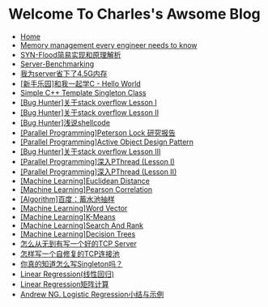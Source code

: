 Welcome To Charles's Awsome Blog
================================

 - [Home](https://github.com/linghuazaii/blog/wiki)
 - [Memory management every engineer needs to know](https://github.com/linghuazaii/blog/wiki/Memory-management-every-engineer-needs-to-know)
 - [SYN-Flood简易实现和原理解析](https://github.com/linghuazaii/blog/wiki/SYN-Flood%E7%AE%80%E6%98%93%E5%AE%9E%E7%8E%B0%E5%92%8C%E5%8E%9F%E7%90%86%E8%A7%A3%E6%9E%90)
 - [Server-Benchmarking](https://github.com/linghuazaii/blog/wiki/Server-Benchmarking)
 - [我为server省下了4.5G内存](https://github.com/linghuazaii/blog/wiki/%E6%88%91%E4%B8%BAserver%E7%9C%81%E4%B8%8B%E4%BA%864.5G%E5%86%85%E5%AD%98)
 - [[新手乐园]和我一起学C - Hello World](https://github.com/linghuazaii/blog/wiki/%5B新手乐园%5D和我一起学C---Hello-World)
 - [Simple C++ Template Singleton Class](https://github.com/linghuazaii/blog/wiki/Simple-C---Template-Singleton-Class)
 - [[Bug Hunter]关于stack overflow Lesson I](https://github.com/linghuazaii/blog/wiki/%5BBug-Hunter%5D关于stack-overflow-Lesson-I)
 - [[Bug Hunter]关于stack overflow Lesson II](https://github.com/linghuazaii/blog/wiki/%5BBug-Hunter%5D%E5%85%B3%E4%BA%8Estack-overflow-Lesson-II)
 - [[Bug Hunter]浅说shellcode](https://github.com/linghuazaii/blog/wiki/%5BBug-Hunter%5D%E6%B5%85%E8%AF%B4shellcode)
 - [[Parallel Programming]Peterson Lock 研究报告](https://github.com/linghuazaii/blog/wiki/%5BParallel-Programming%5DPeterson-Lock-%E7%A0%94%E7%A9%B6%E6%8A%A5%E5%91%8A)
 - [[Parallel Programming]Active Object Design Pattern](https://github.com/linghuazaii/blog/wiki/%5BParallel-Programming%5DActive-Object-Design-Pattern)
 - [[Bug Hunter]关于stack overflow Lesson III](https://github.com/linghuazaii/blog/wiki/%5BBug-Hunter%5D%E5%85%B3%E4%BA%8Estack-overflow-Lesson-III)
 - [[Parallel Programming]深入PThread (Lesson I)](https://github.com/linghuazaii/blog/wiki/%5BParallel-Programming%5D%E6%B7%B1%E5%85%A5PThread-(Lesson-I))
 - [[Parallel Programming]深入PThread (Lesson II)](https://github.com/linghuazaii/blog/wiki/%5BParallel-Programming%5D%E6%B7%B1%E5%85%A5PThread-(Lesson-II))
 - [[Machine Learning]Euclidean Distance](https://github.com/linghuazaii/blog/wiki/%5BMachine-Learning%5DEuclidean-Distance)
 - [[Machine Learning]Pearson Correlation](https://github.com/linghuazaii/blog/wiki/%5BMachine-Learning%5DPearson-Correlation)
 - [[Algorithm]百度：蓄水池抽样](https://github.com/linghuazaii/blog/wiki/%5BAlgorithm%5D%E7%99%BE%E5%BA%A6%EF%BC%9A%E8%93%84%E6%B0%B4%E6%B1%A0%E6%8A%BD%E6%A0%B7)
 - [[Machine Learning]Word Vector](https://github.com/linghuazaii/blog/wiki/%5BMachine-Learning%5DWord-Vector)
 - [[Machine Learning]K-Means](https://github.com/linghuazaii/blog/wiki/%5BMachine-Learning%5DK-Means)
 - [[Machine Learning]Search And Rank](https://github.com/linghuazaii/blog/wiki/%5BMachine-Learning%5DSearch-And-Rank)
 - [[Machine Learning]Decision Trees](https://github.com/linghuazaii/blog/wiki/%5BMachine-Learning%5DDecision-Trees)
 - [怎么从无到有写一个好的TCP Server](https://github.com/linghuazaii/blog/wiki/%E6%80%8E%E4%B9%88%E4%BB%8E%E6%97%A0%E5%88%B0%E6%9C%89%E5%86%99%E4%B8%80%E4%B8%AA%E5%A5%BD%E7%9A%84TCP-Server)
 - [怎样写一个自修复的TCP连接池](https://github.com/linghuazaii/blog/wiki/%E6%80%8E%E6%A0%B7%E5%86%99%E4%B8%80%E4%B8%AA%E8%87%AA%E4%BF%AE%E5%A4%8D%E7%9A%84TCP%E8%BF%9E%E6%8E%A5%E6%B1%A0)
 - [你真的知道怎么写Singleton吗？](https://github.com/linghuazaii/blog/wiki/%E4%BD%A0%E7%9C%9F%E7%9A%84%E7%9F%A5%E9%81%93%E6%80%8E%E4%B9%88%E5%86%99Singleton%E5%90%97%EF%BC%9F)
 - [Linear Regression(线性回归)](https://github.com/linghuazaii/blog/wiki/Linear-Regression(%E7%BA%BF%E6%80%A7%E5%9B%9E%E5%BD%92))
 - [Linear Regression矩阵计算](https://github.com/linghuazaii/blog/wiki/Linear-Regression%E7%9F%A9%E9%98%B5%E8%AE%A1%E7%AE%97)
 - [Andrew NG. Logistic Regression小结与示例](https://github.com/linghuazaii/blog/wiki/Andrew-NG.-Logistic-Regression%E5%B0%8F%E7%BB%93%E4%B8%8E%E7%A4%BA%E4%BE%8B)

